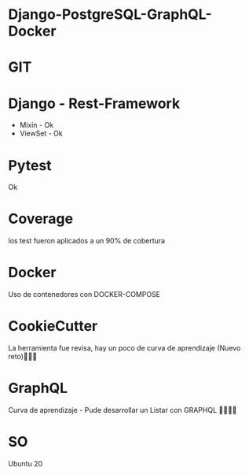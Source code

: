 # Django-PostgreSQL-GraphQL-Docker
# GIT
# Django - Rest-Framework
- Mixin - Ok
- ViewSet - Ok
# Pytest
Ok
# Coverage
los test fueron aplicados a un 90% de cobertura
# Docker
Uso de contenedores con DOCKER-COMPOSE
# CookieCutter
La herramienta fue revisa, hay un poco de curva de aprendizaje (Nuevo reto)👀👀👀
# GraphQL
Curva de aprendizaje - Pude desarrollar un Listar con GRAPHQL 🎉🎉😎😎
# SO
Ubuntu 20
